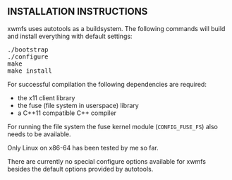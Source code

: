 INSTALLATION INSTRUCTIONS
-------------------------

xwmfs uses autotools as a buildsystem. The following commands will build and
install everything with default settings:

<pre>
./bootstrap
./configure
make
make install
</pre>

For successful compilation the following dependencies are required:

- the x11 client library
- the fuse (file system in userspace) library
- a C++11 compatible C++ compiler

For running the file system the fuse kernel module (`CONFIG_FUSE_FS`) also
needs to be available.

Only Linux on x86-64 has been tested by me so far.

There are currently no special configure options available for xwmfs besides
the default options provided by autotools.
